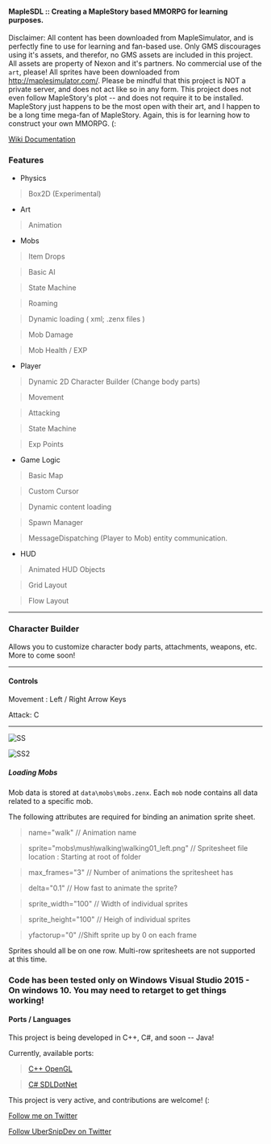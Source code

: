 #### MapleSDL :: Creating a MapleStory based MMORPG for learning purposes.

Disclaimer: All content has been downloaded from MapleSimulator, and is perfectly fine to use for learning and fan-based use. Only GMS discourages using it's assets, and therefor, no GMS assets are included in this project. All assets are property of Nexon and it's partners. No commercial use of the `art`, please! All sprites have been downloaded from http://maplesimulator.com/. Please be mindful that this project is NOT a private server, and does not act like so in any form. This project does not even follow MapleStory's plot -- and does not require it to be installed. MapleStory just happens to be the most open with their art, and I happen to be a long time mega-fan of MapleStory. Again, this is for learning how to construct your own MMORPG. (:

[Wiki Documentation](https://github.com/ZenXChaos/MapleStorySDLCPP/wiki)

### Features

* Physics
 
> Box2D (Experimental)

* Art

> Animation

* Mobs

> Item Drops

> Basic AI

> State Machine

> Roaming

> Dynamic loading ( xml; .zenx files )

> Mob Damage

> Mob Health / EXP

* Player

> Dynamic 2D Character Builder (Change body parts)

> Movement

> Attacking

> State Machine

> Exp Points

* Game Logic

> Basic Map

> Custom Cursor

> Dynamic content loading

> Spawn Manager

> MessageDispatching (Player to Mob) entity communication.

* HUD

> Animated HUD Objects

> Grid Layout

> Flow Layout

---

### Character Builder

Allows you to customize character body parts, attachments, weapons, etc. More to come soon!

---

#### Controls

Movement : Left / Right Arrow Keys

Attack: C

---

![SS](https://github.com/ZenXChaos/MapleStorySDLCPP/raw/master/screenshots/ss_dmgnum.gif)

![SS2](https://raw.githubusercontent.com/ZenXChaos/MapleStorySDLCPP/master/SS2.gif)

##### Loading Mobs

Mob data is stored at `data\mobs\mobs.zenx`. Each `mob` node contains all data related to a specific mob.

The following attributes are required for binding an animation sprite sheet.

> name="walk" // Animation name

> sprite="mobs\mush\walking\walking01_left.png" // Spritesheet file location : Starting at root of folder

> max_frames="3" // Number of animations the spritesheet has

> delta="0.1" // How fast to animate the sprite?

> sprite_width="100" // Width of individual sprites

> sprite_height="100" // Heigh of individual sprites

> yfactorup="0" //Shift sprite up by 0 on each frame

Sprites should all be on one row. Multi-row spritesheets are not supported at this time.


### Code has been tested only on Windows Visual Studio 2015 - On windows 10. You may need to retarget to get things working!

#### Ports / Languages

This project is being developed in C++, C#, and soon -- Java!

Currently, available ports:

> [C++ OpenGL](https://github.com/ZenXChaos/MapleStorySDLCPP/tree/master/MapleGLDev)
    
> [C# SDLDotNet](https://github.com/ZenXChaos/MMORPG-CS)

This project is very active, and contributions are welcome! (:

[Follow me on Twitter](https://twitter.com/ZenXChaos)

[Follow UberSnipDev on Twitter](https://twitter.com/UberSnipDev)